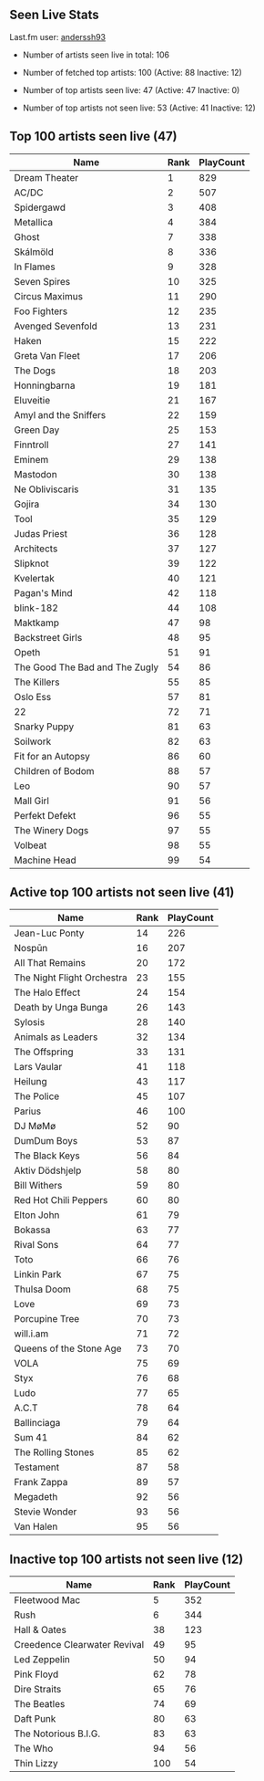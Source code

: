 ## Seen Live Stats

Last.fm user: [anderssh93](https://www.last.fm/user/anderssh93)

- Number of artists seen live in total: 106

- Number of fetched top artists: 100 (Active: 88 Inactive: 12)

- Number of top artists seen live: 47 (Active: 47 Inactive: 0)

- Number of top artists not seen live: 53 (Active: 41 Inactive: 12)

## Top 100 artists seen live (47)

Name                           | Rank | PlayCount
------------------------------ | ---- | ---------
Dream Theater                  | 1    | 829      
AC/DC                          | 2    | 507      
Spidergawd                     | 3    | 408      
Metallica                      | 4    | 384      
Ghost                          | 7    | 338      
Skálmöld                       | 8    | 336      
In Flames                      | 9    | 328      
Seven Spires                   | 10   | 325      
Circus Maximus                 | 11   | 290      
Foo Fighters                   | 12   | 235      
Avenged Sevenfold              | 13   | 231      
Haken                          | 15   | 222      
Greta Van Fleet                | 17   | 206      
The Dogs                       | 18   | 203      
Honningbarna                   | 19   | 181      
Eluveitie                      | 21   | 167      
Amyl and the Sniffers          | 22   | 159      
Green Day                      | 25   | 153      
Finntroll                      | 27   | 141      
Eminem                         | 29   | 138      
Mastodon                       | 30   | 138      
Ne Obliviscaris                | 31   | 135      
Gojira                         | 34   | 130      
Tool                           | 35   | 129      
Judas Priest                   | 36   | 128      
Architects                     | 37   | 127      
Slipknot                       | 39   | 122      
Kvelertak                      | 40   | 121      
Pagan's Mind                   | 42   | 118      
blink-182                      | 44   | 108      
Maktkamp                       | 47   | 98       
Backstreet Girls               | 48   | 95       
Opeth                          | 51   | 91       
The Good The Bad and The Zugly | 54   | 86       
The Killers                    | 55   | 85       
Oslo Ess                       | 57   | 81       
22                             | 72   | 71       
Snarky Puppy                   | 81   | 63       
Soilwork                       | 82   | 63       
Fit for an Autopsy             | 86   | 60       
Children of Bodom              | 88   | 57       
Leo                            | 90   | 57       
Mall Girl                      | 91   | 56       
Perfekt Defekt                 | 96   | 55       
The Winery Dogs                | 97   | 55       
Volbeat                        | 98   | 55       
Machine Head                   | 99   | 54       

## Active top 100 artists not seen live (41)

Name                       | Rank | PlayCount
-------------------------- | ---- | ---------
Jean-Luc Ponty             | 14   | 226      
Nospūn                     | 16   | 207      
All That Remains           | 20   | 172      
The Night Flight Orchestra | 23   | 155      
The Halo Effect            | 24   | 154      
Death by Unga Bunga        | 26   | 143      
Sylosis                    | 28   | 140      
Animals as Leaders         | 32   | 134      
The Offspring              | 33   | 131      
Lars Vaular                | 41   | 118      
Heilung                    | 43   | 117      
The Police                 | 45   | 107      
Parius                     | 46   | 100      
DJ MøMø                    | 52   | 90       
DumDum Boys                | 53   | 87       
The Black Keys             | 56   | 84       
Aktiv Dödshjelp            | 58   | 80       
Bill Withers               | 59   | 80       
Red Hot Chili Peppers      | 60   | 80       
Elton John                 | 61   | 79       
Bokassa                    | 63   | 77       
Rival Sons                 | 64   | 77       
Toto                       | 66   | 76       
Linkin Park                | 67   | 75       
Thulsa Doom                | 68   | 75       
Love                       | 69   | 73       
Porcupine Tree             | 70   | 73       
will.i.am                  | 71   | 72       
Queens of the Stone Age    | 73   | 70       
VOLA                       | 75   | 69       
Styx                       | 76   | 68       
Ludo                       | 77   | 65       
A.C.T                      | 78   | 64       
Ballinciaga                | 79   | 64       
Sum 41                     | 84   | 62       
The Rolling Stones         | 85   | 62       
Testament                  | 87   | 58       
Frank Zappa                | 89   | 57       
Megadeth                   | 92   | 56       
Stevie Wonder              | 93   | 56       
Van Halen                  | 95   | 56       

## Inactive top 100 artists not seen live (12)

Name                         | Rank | PlayCount
---------------------------- | ---- | ---------
Fleetwood Mac                | 5    | 352      
Rush                         | 6    | 344      
Hall & Oates                 | 38   | 123      
Creedence Clearwater Revival | 49   | 95       
Led Zeppelin                 | 50   | 94       
Pink Floyd                   | 62   | 78       
Dire Straits                 | 65   | 76       
The Beatles                  | 74   | 69       
Daft Punk                    | 80   | 63       
The Notorious B.I.G.         | 83   | 63       
The Who                      | 94   | 56       
Thin Lizzy                   | 100  | 54       
